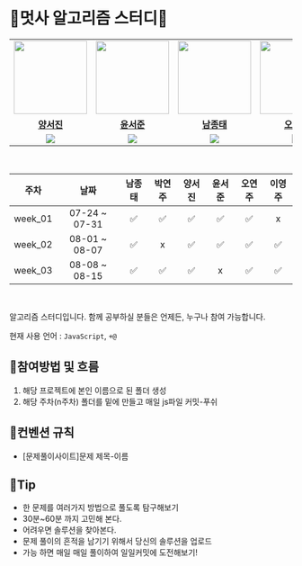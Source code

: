 # 📝멋사 알고리즘 스터디📝
<table>
 <tr>
    <td align="center"><a href="https://github.com/Seojin-Yang"><img src="https://avatars.githubusercontent.com/jinny-l" width="130px;" alt=""></a></td>
    <td align="center"><a href="https://github.com/Yeonju-Oh"><img src="https://avatars.githubusercontent.com/HyowonSin" width="130px;" alt=""></a></td>
    <td align="center"><a href="https://github.com/Seojun-Yoon"><img src="https://avatars.githubusercontent.com/jaea-kim" width="130px;" alt=""></a></td>
    <td align="center"><a href="https://github.com/Jongtae-Nam"><img src="https://avatars.githubusercontent.com/JeonHyoChang" width="130px;" alt=""></a></td>
    <td align="center"><a href="https://github.com/Yeonju-Park"><img src="https://avatars.githubusercontent.com/Gwonwoo-Nam" width="130px;" alt=""></a></td>
    <td align="center"><a href="https://github.com/Yeonju-Park"><img src="https://avatars.githubusercontent.com/Gwonwoo-Nam" width="130px;" alt=""></a></td>
  </tr>
  <tr>
    <td align="center"><a href="https://github.com/Seojin-Yang"><b>양서진</b></a></td>
    <td align="center"><a href="https://github.com/HyowonSin"><b>윤서준</b></a></td>
    <td align="center"><a href="https://github.com/jaea-kim"><b>남종태</b></a></td>
    <td align="center"><a href="https://github.com/JeonHyoChang"><b>오연주</b></a></td>
    <td align="center"><a href="https://github.com/Gwonwoo-Nam"><b>이영주</b></a></td>
    <td align="center"><a href="https://github.com/Gwonwoo-Nam"><b>박연주</b></a></td>
  </tr>
  <tr> 
   <td align="center"><img src="https://img.shields.io/badge/Javascript-007396.svg?&style=for-the-badge&logo=javascript&logoColor=white"></td>
   <td align="center"><img src="https://img.shields.io/badge/Javascript-007396.svg?&style=for-the-badge&logo=javascript&logoColor=white"></td>
   <td align="center"><img src="https://img.shields.io/badge/Javascript-007396.svg?&style=for-the-badge&logo=javascript&logoColor=white"></td>
   <td align="center"><img src="https://img.shields.io/badge/Javascript-007396.svg?&style=for-the-badge&logo=javascript&logoColor=white"></td>
   <td align="center"><img src="https://img.shields.io/badge/Javascript-007396.svg?&style=for-the-badge&logo=javascript&logoColor=white"></td>
   <td align="center"><img src="https://img.shields.io/badge/Javascript-007396.svg?&style=for-the-badge&logo=javascript&logoColor=white"></td>
  </tr> 
</table>


<br>

|   주차    |      날짜       | 남종태 | 박연주 | 양서진 | 윤서준 | 오연주 | 이영주 |
|:-------:|:-------------:|:-------:|:---------:|:--------:|:------------:|:-----------:|:-----------:|
| week_01 | 07-24 ~ 07-31 |    ✅    |     ✅     |    ✅     |      ✅      |      ✅     |      x      |
| week_02 | 08-01 ~ 08-07 |    ✅    |     x     |    ✅     |      ✅      |      ✅     |      ✅      |
| week_03 | 08-08 ~ 08-15 |    ✅    |     ✅     |    ✅     |      x      |      ✅     |      ✅      |



<br/>


알고리즘 스터디입니다. 함께 공부하실 분들은 언제든, 누구나 참여 가능합니다.  

현재 사용 언어 : `JavaScript`, `+@`

## 📌참여방법 및 흐름
1. 해당 프로젝트에 본인 이름으로 된 폴더 생성
2. 해당 주차(n주차) 폴더를 밑에 만들고 매일 js파일 커밋-푸쉬

## 📌컨벤션 규칙
- [문제풀이사이트]문제 제목-이름

## 📌Tip
- 한 문제를 여러가지 방법으로 풀도록 탐구해보기
- 30분~60분 까지 고민해 본다.
- 어려우면 솔루션을 찾아본다.
- 문제 풀이의 흔적을 남기기 위해서 당신의 솔루션을 업로드
- 가능 하면 매일 매일 풀이하여 일일커밋에 도전해보기!
